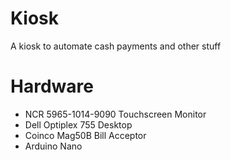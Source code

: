 # Kiosk
A kiosk to automate cash payments and other stuff

# Hardware
* NCR 5965-1014-9090 Touchscreen Monitor
* Dell Optiplex 755 Desktop
* Coinco Mag50B Bill Acceptor
* Arduino Nano
